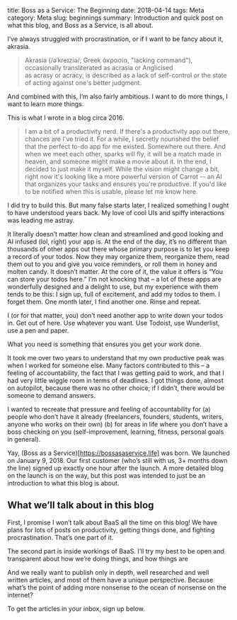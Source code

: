 title: Boss as a Service: The Beginning
date: 2018-04-14
tags: Meta
category: Meta
slug: beginnings
summary: Introduction and quick post on what this blog, and Boss as a Service, is all about.

I’ve always struggled with procrastination, or if I want to be fancy about it, akrasia. 

> Akrasia (/əˈkreɪziə/; Greek ἀκρασία, "lacking command"), occasionally transliterated as acrasia or Anglicised as acrasy or acracy, is described as a lack of self-control or the state of acting against one's better judgment.

And combined with this, I’m also fairly ambitious. I want to do more things, I want to learn more things. 

This is what I wrote in a blog circa 2016. 

> I am a bit of a productivity nerd. If there's a productivity app out there, chances are I've tried it. For a while, I secretly nourished the belief that the perfect to-do app for me existed. Somewhere out there. And when we meet each other, sparks will fly, it will be a match made in heaven, and someone might make a movie about it. In the end, I decided to just make it myself. While the vision might change a bit, right now it's looking like a more powerful version of Carrot -- an AI that organizes your tasks and ensures you're productive. If you'd like to be notified when this is usable, please let me know here.

I did try to build this. But many false starts later, I realized something I ought to have understood years back. My love of cool UIs and spiffy interactions was leading me astray. 

It literally doesn’t matter how clean and streamlined and good looking and AI infused (lol, right) your app is. At the end of the day, it’s no different than thousands of other apps out there whose primary purpose is to let you keep a record of your todos. Now they may organize them, reorganize them, read them out to you and give you voice reminders, or roll them in  honey and molten candy. It doesn’t matter. At the core of it, the value it offers is “You can store your todos here.” I’m not knocking that – a lot of these apps are wonderfully designed and a delight to use, but my experience with them tends to be this: I sign up, full of excitement, and add my todos to them. I forget them. One month later, I find another one. Rinse and repeat.

I (or for that matter, you) don’t need another app to write down your todos in. Get out of here. Use whatever you want. Use Todoist, use Wunderlist, use a pen and paper. 

What you need is something that ensures you get your work done.

It took me over two years to understand that my own productive peak was when I worked for someone else. Many factors contributed to this – a feeling of accountability, the fact that I was getting paid to work, and that I had very little wiggle room in terms of deadlines. I got things done, almost on autopilot, because there was no other choice; if I didn’t, there would be someone to demand answers. 

I wanted to recreate that pressure and feeling of accountability for (a) people who don’t have it already (freelancers, founders, students, writers, anyone who works on their own) (b) for areas in life where you don’t have a boss checking on you (self-improvement, learning, fitness, personal goals in general).

Yay, (Boss as a Service)[https://bossasaservice.life] was born. We launched on January 9, 2018. Our first customer (who’s still with us, 3+ months down the line) signed up exactly one hour after the launch. A more detailed blog on the launch is on the way, but this post was intended to just be an introduction to what this blog is about.

## What we’ll talk about in this blog

First, I promise I won’t talk about BaaS all the time on this blog! We have plans for lots of posts on productivity, getting things done, and fighting procrastination. That’s one part of it.

The second part is inside workings of BaaS. I’ll try my best to be open and transparent about how we’re doing things, and how things are 

And we really want to publish only in depth, well researched and well written articles, and most of them have a unique perspective. Because what’s the point of adding more nonsense to the ocean of nonsense on the internet?

To get the articles in your inbox, sign up below. 









